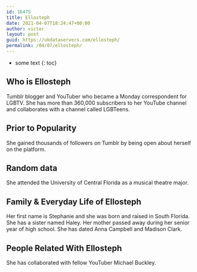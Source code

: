 ```yaml
---
id: 16475
title: Ellosteph
date: 2021-04-07T18:24:47+00:00
author: victor
layout: post
guid: https://ukdataservers.com/ellosteph/
permalink: /04/07/ellosteph/
---
```


* some text
{: toc}


## Who is Ellosteph



Tumblr blogger and YouTuber who became a Monday correspondent for LGBTV. She has more than 360,000 subscribers to her YouTube channel and collaborates with a channel called LGBTeens. 

                
                
                
## Prior to Popularity



She gained thousands of followers on Tumblr by being open about herself on the platform. 

                
                
                
## Random data



She attended the University of Central Florida as a musical theatre major. 

                
                
                
## Family & Everyday Life of Ellosteph



Her first name is Stephanie and she was born and raised in South Florida. She has a sister named Haley. Her mother passed away during her senior year of high school. She has dated Anna Campbell and Madison Clark. 

                
                
                
## People Related With Ellosteph



She has collaborated with fellow YouTuber Michael Buckley. 

                
              
            
          
          
          